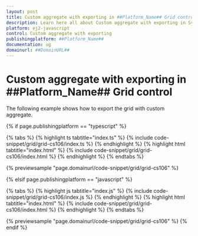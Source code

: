 ```yaml
---
layout: post
title: Custom aggregate with exporting in ##Platform_Name## Grid control | Syncfusion
description: Learn here all about Custom aggregate with exporting in Syncfusion ##Platform_Name## Grid control of Syncfusion Essential JS 2 and more.
platform: ej2-javascript
control: Custom aggregate with exporting 
publishingplatform: ##Platform_Name##
documentation: ug
domainurl: ##DomainURL##
---
```


# Custom aggregate with exporting in ##Platform_Name## Grid control

The following example shows how to export the grid with custom aggregate.

{% if page.publishingplatform == "typescript" %}

 {% tabs %}
{% highlight ts tabtitle="index.ts" %}
{% include code-snippet/grid/grid-cs106/index.ts %}
{% endhighlight %}
{% highlight html tabtitle="index.html" %}
{% include code-snippet/grid/grid-cs106/index.html %}
{% endhighlight %}
{% endtabs %}
        
{% previewsample "page.domainurl/code-snippet/grid/grid-cs106" %}

{% elsif page.publishingplatform == "javascript" %}

{% tabs %}
{% highlight js tabtitle="index.js" %}
{% include code-snippet/grid/grid-cs106/index.js %}
{% endhighlight %}
{% highlight html tabtitle="index.html" %}
{% include code-snippet/grid/grid-cs106/index.html %}
{% endhighlight %}
{% endtabs %}

{% previewsample "page.domainurl/code-snippet/grid/grid-cs106" %}
{% endif %}
